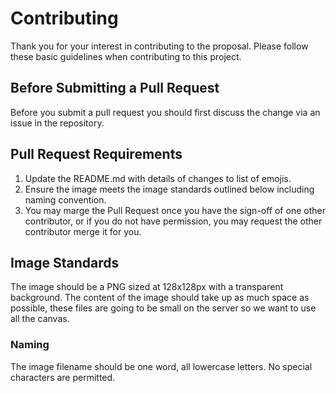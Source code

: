 # Contributing

Thank you for your interest in contributing to the proposal. Please follow these basic guidelines when contributing to this project.

## Before Submitting a Pull Request

Before you submit a pull request you should first discuss the change via an issue in the repository.

## Pull Request Requirements

1. Update the README.md with details of changes to list of emojis.
2. Ensure the image meets the image standards outlined below including naming convention.
3. You may marge the Pull Request once you have the sign-off of one other contributor, or if you do not have permission, you may request the other contributor merge it for you.

## Image Standards

The image should be a PNG sized at 128x128px with a transparent background. The content of the image should take up as much space as possible, these files are going to be small on the server so we want to use all the canvas.

### Naming

The image filename should be one word, all lowercase letters. No special characters are permitted.